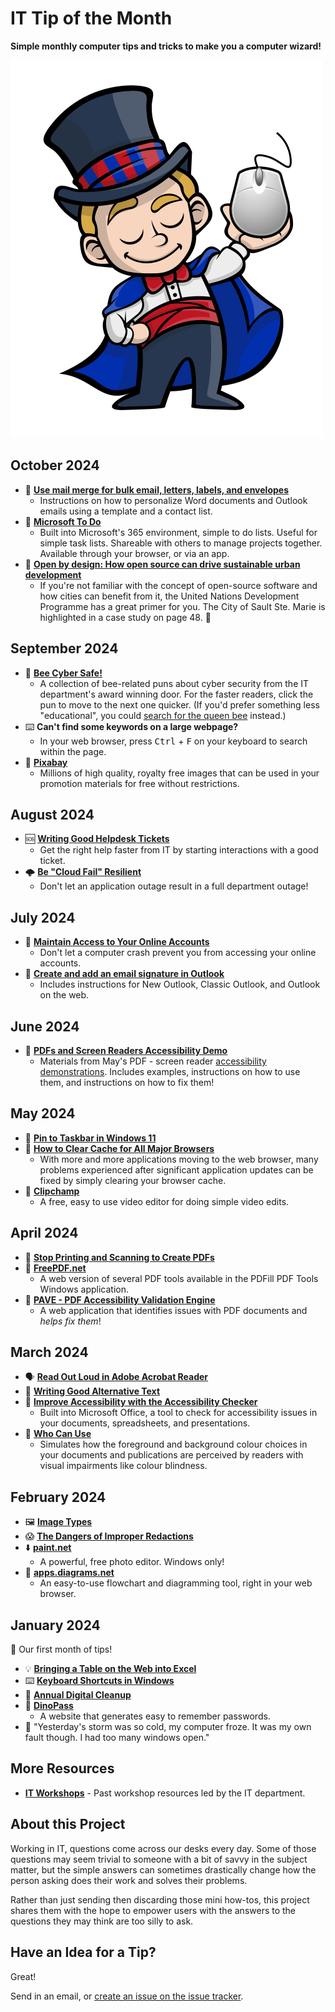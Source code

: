 # IT Tip of the Month

**Simple monthly computer tips and tricks to make you a computer wizard!**

![Wizard](wizard.png)

<!--
## November 2024

Have a second look at some of those applications on your computer you haven't looked at recently.

- 🔗 [**Introducing OneNote**](https://support.microsoft.com/en-us/office/introducing-onenote-38be036d-5b5a-49ad-83be-292fe53ad7b3)
  - OneNote has been included alongside Word and Excel in Office for years now, but what does it do?
    Find out more about this note-taking application, and if it would help you organize your thoughts.
- 🎨 **Have you looked at Paint lately?**
  - If you're running Windows 11, and haven't looked at Paint, Window's built-in picture editor, for a while, it's really changed.
    There's layers. There's quick shapes. There's even AI image creation.
    One feature I find really interesting is it's ability to quickly remove backgrounds.
- 🧮 **Have you looked at Calculator lately?**
  - The Calculator built into Windows 11 does more than just add and subtract.
    It now has a "Date calculation" mode to calculate the difference between two dates.
    It can do graphing.
    It has convertors for volume, weight, temperature, and others.
    It even has real-time currency conversions using current rates.

- 🤣 "I fired up my old Windows 95 machine the other day and tried to use Microsoft Word.
  By the time the program finally loaded, I had already written the entire report out by hand and mailed it to my boss!"
-->

## October 2024

- 🔗 [**Use mail merge for bulk email, letters, labels, and envelopes**](https://support.microsoft.com/en-us/office/use-mail-merge-for-bulk-email-letters-labels-and-envelopes-f488ed5b-b849-4c11-9cff-932c49474705)
  - Instructions on how to personalize Word documents and Outlook emails using a template and a contact list.
- 🔗 [**Microsoft To Do**](https://to-do.office.com)
  - Built into Microsoft's 365 environment, simple to do lists.
    Useful for simple task lists. Shareable with others to manage projects together.
    Available through your browser, or via an app.
- 📖 [**Open by design: How open source can drive sustainable urban development**](https://www.undp.org/publications/open-design-how-open-source-can-drive-sustainable-urban-development)
  - If you're not familiar with the concept of open-source software and how cities can benefit from it,
    the United Nations Development Programme has a great primer for you.
    The City of Sault Ste. Marie is highlighted in a case study on page 48. 🎉

## September 2024

- 🐝 [**Bee Cyber Safe!**](https://cityssm.github.io/national-bee-day/puns.html)
  - A collection of bee-related puns about cyber security from the IT department's award winning door.
    For the faster readers, click the pun to move to the next one quicker.
    (If you'd prefer something less "educational", you could [search for the queen bee](https://cityssm.github.io/national-bee-day/) instead.)
- ⌨️ **Can't find some keywords on a large webpage?**
  - In your web browser, press <kbd>Ctrl</kbd> + <kbd>F</kbd> on your keyboard to search within the page.
- 🔗 [**Pixabay**](https://pixabay.com/)
  - Millions of high quality, royalty free images that can be used in your promotion materials for free without restrictions.

## August 2024

- 🆘 [**Writing Good Helpdesk Tickets**](2024/08-aug/writing-good-tickets.md)
  - Get the right help faster from IT by starting interactions with a good ticket.
- 🌩️ [**Be "Cloud Fail" Resilient**](2024/08-aug/be-cloud-fail-resilient.md)
  - Don't let an application outage result in a full department outage!

## July 2024

- 🔑 [**Maintain Access to Your Online Accounts**](2024/07-jul/maintain-online-accounts.md)
  - Don't let a computer crash prevent you from accessing your online accounts.
- 🔗 [**Create and add an email signature in Outlook**](https://support.microsoft.com/en-us/office/create-and-add-an-email-signature-in-outlook-8ee5d4f4-68fd-464a-a1c1-0e1c80bb27f2#PickTab=Classic_Outlook)
  - Includes instructions for New Outlook, Classic Outlook, and Outlook on the web.

## June 2024

- 🦻 [**PDFs and Screen Readers Accessibility Demo**](https://cityssm.github.io/accessibility-demo-2024/)
  - Materials from May's PDF - screen reader [accessibility demonstrations](https://x.com/SooShoe/status/1795861557856944370). Includes examples, instructions on how to use them, and instructions on how to fix them!

## May 2024

- 📌 [**Pin to Taskbar in Windows 11**](2024/05-may/pin-to-taskbar.md)
- 🔗 [**How to Clear Cache for All Major Browsers**](https://kinsta.com/knowledgebase/how-to-clear-browser-cache/)
  - With more and more applications moving to the web browser, many problems experienced after significant application updates can be fixed by simply clearing your browser cache.
- 🔗 [**Clipchamp**](https://clipchamp.com/en/)
  - A free, easy to use video editor for doing simple video edits.

## April 2024

- 🛑 [**Stop Printing and Scanning to Create PDFs**](2024/04-apr/stop-printing-and-scanning.md)
- 🔗 [**FreePDF.net**](http://www.freepdf.net/)
  - A web version of several PDF tools available in the PDFill PDF Tools Windows application.
- 🔗 [**PAVE - PDF Accessibility Validation Engine**](https://pave-pdf.org/?lang=en)
  - A web application that identifies issues with PDF documents and _helps fix them_!

## March 2024

- 🗣️ [**Read Out Loud in Adobe Acrobat Reader**](2024/03-mar/pdf-read-out-loud.md)
- 📝 [**Writing Good Alternative Text**](2024/03-mar/alternative-text.md)
- 🔗 [**Improve Accessibility with the Accessibility Checker**](https://support.microsoft.com/en-us/office/improve-accessibility-with-the-accessibility-checker-a16f6de0-2f39-4a2b-8bd8-5ad801426c7f)
  - Built into Microsoft Office, a tool to check for accessibility issues in your documents, spreadsheets, and presentations.
- 🔗 [**Who Can Use**](https://www.whocanuse.com/)
  - Simulates how the foreground and background colour choices in your documents and publications are perceived by readers with visual impairments like colour blindness.

## February 2024

- 🖼️ [**Image Types**](2024/02-feb/image-types.md)
- 😱 [**The Dangers of Improper Redactions**](2024/02-feb/improper-redactions.md)
- ⬇️ [**paint.net**](https://getpaint.net/)
  - A powerful, free photo editor. Windows only!
- 🔗 [**apps.diagrams.net**](https://app.diagrams.net/)
  - An easy-to-use flowchart and diagramming tool, right in your web browser.

## January 2024

👶 Our first month of tips!

- 💡 [**Bringing a Table on the Web into Excel**](2024/01-jan/web-table-to-excel.md)
- ⌨️ [**Keyboard Shortcuts in Windows**](2024/01-jan/keyboard-shortcuts.md)
- 🧹 [**Annual Digital Cleanup**](2024/01-jan/digital-cleanup.md)
- 🔗 [**DinoPass**](https://www.dinopass.com/)
  - A website that generates easy to remember passwords.
- 🤪 "Yesterday's storm was so cold, my computer froze. It was my own fault though. I had too many windows open."

## More Resources

- [**IT Workshops**](https://github.com/cityssm/itWorkshops/) - Past workshop resources led by the IT department.

## About this Project

Working in IT, questions come across our desks every day.
Some of those questions may seem trivial to someone with a bit of savvy in the subject matter,
but the simple answers can sometimes drastically change how the person asking does their work
and solves their problems.

Rather than just sending then discarding those mini how-tos,
this project shares them with the hope to empower users with the answers to the questions
they may think are too silly to ask.

## Have an Idea for a Tip?

Great!

Send in an email, or [create an issue on the issue tracker](https://github.com/cityssm/tip-of-the-month/issues/new/choose).
